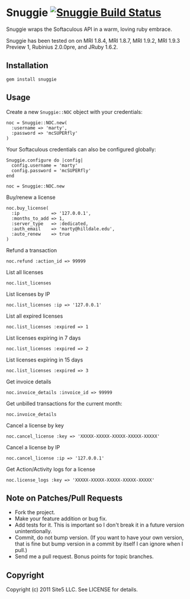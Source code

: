 # Snuggie [![Snuggie Build Status][Build Icon]][Build Status]

Snuggie wraps the Softaculous API in a warm, loving ruby embrace.

Snuggie has been tested on on MRI 1.8.4, MRI 1.8.7, MRI 1.9.2,
MRI 1.9.3 Preview 1, Rubinius 2.0.0pre, and JRuby 1.6.2.

[Build Status]: http://travis-ci.org/site5/snuggie
[Build Icon]: https://secure.travis-ci.org/site5/snuggie.png?branch=master

## Installation

    gem install snuggie

## Usage

Create a new `Snuggie::NOC` object with your credentials:

    noc = Snuggie::NOC.new(
      :username => 'marty',
      :password => 'mcSUPERfly'
    )

Your Softaculous credentials can also be configured globally:

    Snuggie.configure do |config|
      config.username = 'marty'
      config.password = 'mcSUPERfly'
    end

    noc = Snuggie::NOC.new

Buy/renew a license

    noc.buy_license(
      :ip            => '127.0.0.1',
      :months_to_add => 1,
      :server_type   => :dedicated,
      :auth_email    => 'marty@hilldale.edu',
      :auto_renew    => true
    )

Refund a transaction

    noc.refund :action_id => 99999

List all licenses

    noc.list_licenses

List licenses by IP

    noc.list_licenses :ip => '127.0.0.1'

List all expired licenses

    noc.list_licenses :expired => 1

List licenses expiring in 7 days

    noc.list_licenses :expired => 2

List licenses expiring in 15 days

    noc.list_licenses :expired => 3

Get invoice details

    noc.invoice_details :invoice_id => 99999

Get unbilled transactions for the current month:

    noc.invoice_details

Cancel a license by key

    noc.cancel_license :key => 'XXXXX-XXXXX-XXXXX-XXXXX-XXXXX'

Cancel a license by IP

    noc.cancel_license :ip => '127.0.0.1'

Get Action/Activity logs for a license

    noc.license_logs :key => 'XXXXX-XXXXX-XXXXX-XXXXX-XXXXX'

## Note on Patches/Pull Requests

* Fork the project.
* Make your feature addition or bug fix.
* Add tests for it. This is important so I don't break it in a future version
  unintentionally.
* Commit, do not bump version. (If you want to have your own version, that is
  fine but bump version in a commit by itself I can ignore when I pull.)
* Send me a pull request. Bonus points for topic branches.

## Copyright

Copyright (c) 2011 Site5 LLC. See LICENSE for details.

